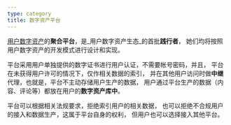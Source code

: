 ```yaml
---
type: category
title: 数字资产平台
---
```


[用户数字资产](#用户数字资产)的**聚合平台**，是_用户数字资产生态_的首批**践行者**，
她们均将按照用户数字资产的开发模式进行设计和实现。

平台采用用户单独提供的数字证书进行用户认证，不需要帐号密码，并且，
平台在未获得用户许可的情况下，仅作相关数据的索引，
并在其他用户访问时做**中继**代理，也就是，平台不主动存储用户生产的数据，
用户通过平台生产的数据（内容、评论等）都放在用户的**数字资产库中**。

平台可以根据相关法规要求，拒绝索引用户的相关数据，
也可以拒绝不合规用户的接入和数据生产，这属于平台自身的权利，
但用户也可以选择接入其他平台。
